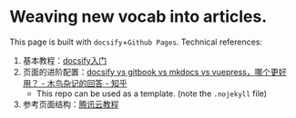 # Weaving new vocab into articles.

This page is built with `docsify`+`Github Pages`. Technical references:

1. 基本教程：[docsify入门](https://segmentfault.com/a/1190000017576714#item-7)
2. 页面的进阶配置：[docsify vs gitbook vs mkdocs vs vuepress，哪个更好用？ - 木鸟杂记的回答 - 知乎](https://www.zhihu.com/question/465048044/answer/2513754161)
    * This repo can be used as a template. (note the `.nojekyll` file)
3. 参考页面结构：[腾讯云教程](https://cloud.tencent.com/developer/article/2179677)

